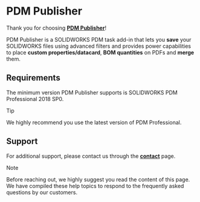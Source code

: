 # PDM Publisher


Thank you for choosing **[PDM Publisher](https://bluebyte.biz/product/pdmpublisher/)**!


PDM Publisher is a SOLIDWORKS PDM task add-in that lets you **save** your SOLIDWORKS files using advanced filters and provides power capabilities to place **custom properties/datacard**, **BOM quantities** on PDFs and **merge** them.  

## Requirements

The minimum version PDM Publisher supports is SOLIDWORKS PDM Professional 2018 SP0.  
> [!Tip]
> We highly recommend you use the latest version of PDM Professional.


## Support

For additional support, please contact us through the **[contact](https://bluebyte.biz/contact/)** page.

> [!Note]
> Before reaching out, we highly suggest you read the content of this page. We have compiled these help topics to respond to the frequently asked questions by our customers.




